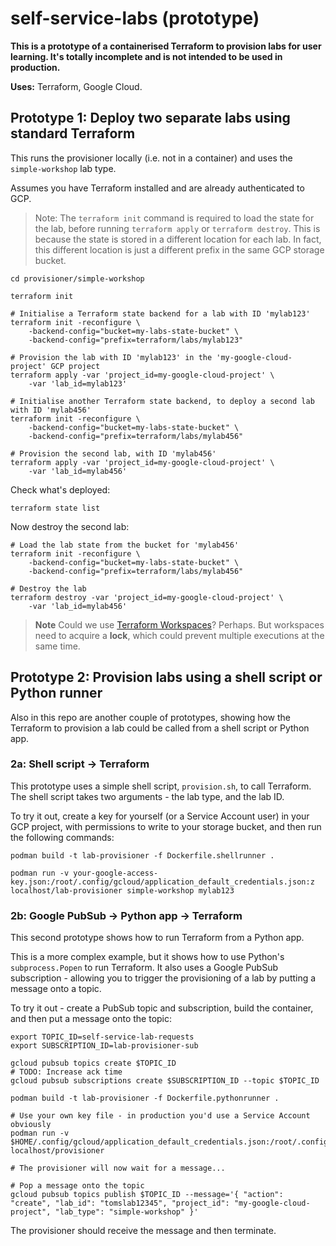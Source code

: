 # self-service-labs (prototype)

**This is a prototype of a containerised Terraform to provision labs for user learning. It's totally incomplete and is not intended to be used in production.**

**Uses:** Terraform, Google Cloud.

## Prototype 1: Deploy two separate labs using standard Terraform

This runs the provisioner locally (i.e. not in a container) and uses the `simple-workshop` lab type. 

Assumes you have Terraform installed and are already authenticated to GCP.

> Note: The `terraform init` command is required to load the state for the lab, before running `terraform apply` or `terraform destroy`. This is because the state is stored in a different location for each lab. In fact, this different location is just a different prefix in the same GCP storage bucket.

```shell
cd provisioner/simple-workshop

terraform init

# Initialise a Terraform state backend for a lab with ID 'mylab123'
terraform init -reconfigure \
    -backend-config="bucket=my-labs-state-bucket" \
    -backend-config="prefix=terraform/labs/mylab123"

# Provision the lab with ID 'mylab123' in the 'my-google-cloud-project' GCP project
terraform apply -var 'project_id=my-google-cloud-project' \
    -var 'lab_id=mylab123'

# Initialise another Terraform state backend, to deploy a second lab with ID 'mylab456'
terraform init -reconfigure \
    -backend-config="bucket=my-labs-state-bucket" \
    -backend-config="prefix=terraform/labs/mylab456"

# Provision the second lab, with ID 'mylab456'
terraform apply -var 'project_id=my-google-cloud-project' \
    -var 'lab_id=mylab456'
```

Check what's deployed:

```shell
terraform state list
```

Now destroy the second lab:

```shell
# Load the lab state from the bucket for 'mylab456'
terraform init -reconfigure \
    -backend-config="bucket=my-labs-state-bucket" \
    -backend-config="prefix=terraform/labs/mylab456"

# Destroy the lab
terraform destroy -var 'project_id=my-google-cloud-project' \
    -var 'lab_id=mylab456'
```

> **Note**
> Could we use [Terraform Workspaces][workspaces]? Perhaps. But workspaces need to acquire a **lock**, which could prevent multiple executions at the same time.

## Prototype 2: Provision labs using a shell script or Python runner

Also in this repo are another couple of prototypes, showing how the Terraform to provision a lab could be called from a shell script or Python app.

### 2a: Shell script -> Terraform

This prototype uses a simple shell script, `provision.sh`, to call Terraform. The shell script takes two arguments - the lab type, and the lab ID.

To try it out, create a key for yourself (or a Service Account user) in your GCP project, with permissions to write to your storage bucket, and then run the following commands:

```shell
podman build -t lab-provisioner -f Dockerfile.shellrunner .

podman run -v your-google-access-key.json:/root/.config/gcloud/application_default_credentials.json:z localhost/lab-provisioner simple-workshop mylab123
```

### 2b: Google PubSub -> Python app -> Terraform

This second prototype shows how to run Terraform from a Python app. 

This is a more complex example, but it shows how to use Python's `subprocess.Popen` to run Terraform. It also uses a Google PubSub subscription - allowing you to trigger the provisioning of a lab by putting a message onto a topic.

To try it out - create a PubSub topic and subscription, build the container, and then put a message onto the topic:

```shell
export TOPIC_ID=self-service-lab-requests
export SUBSCRIPTION_ID=lab-provisioner-sub

gcloud pubsub topics create $TOPIC_ID
# TODO: Increase ack time
gcloud pubsub subscriptions create $SUBSCRIPTION_ID --topic $TOPIC_ID

podman build -t lab-provisioner -f Dockerfile.pythonrunner .

# Use your own key file - in production you'd use a Service Account obviously
podman run -v $HOME/.config/gcloud/application_default_credentials.json:/root/.config/gcloud/application_default_credentials.json:z localhost/provisioner

# The provisioner will now wait for a message...

# Pop a message onto the topic
gcloud pubsub topics publish $TOPIC_ID --message='{ "action": "create", "lab_id": "tomslab12345", "project_id": "my-google-cloud-project", "lab_type": "simple-workshop" }'
```

The provisioner should receive the message and then terminate.


[workspaces]: https://www.terraform.io/docs/state/workspaces.html
